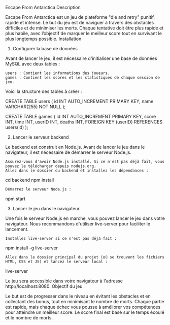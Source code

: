 Escape From Antarctica
Description

Escape From Antarctica est un jeu de plateforme "die and retry" punitif, rapide et intense. Le but du jeu est de naviguer à travers des obstacles difficiles et de minimiser les morts. Chaque tentative doit être plus rapide et plus habile, avec l’objectif de marquer le meilleur score tout en survivant le plus longtemps possible.
Installation
1. Configurer la base de données

Avant de lancer le jeu, il est nécessaire d'initialiser une base de données MySQL avec deux tables :

    users : Contient les informations des joueurs.
    games : Contient les scores et les statistiques de chaque session de jeu.

Voici la structure des tables à créer :

CREATE TABLE users (
  id INT AUTO_INCREMENT PRIMARY KEY,
  name VARCHAR(255) NOT NULL
);

CREATE TABLE games (
  id INT AUTO_INCREMENT PRIMARY KEY,
  score INT,
  time INT,
  userID INT,
  deaths INT,
  FOREIGN KEY (userID) REFERENCES users(id)
);

2. Lancer le serveur backend

Le backend est construit en Node.js. Avant de lancer le jeu dans le navigateur, il est nécessaire de démarrer le serveur Node.js.

    Assurez-vous d'avoir Node.js installé. Si ce n'est pas déjà fait, vous pouvez le télécharger depuis nodejs.org.
    Allez dans le dossier du backend et installez les dépendances :

cd backend
npm install

    Démarrez le serveur Node.js :

npm start

3. Lancer le jeu dans le navigateur

Une fois le serveur Node.js en marche, vous pouvez lancer le jeu dans votre navigateur. Nous recommandons d'utiliser live-server pour faciliter le lancement.

    Installez live-server si ce n'est pas déjà fait :

npm install -g live-server

    Allez dans le dossier principal du projet (où se trouvent les fichiers HTML, CSS et JS) et lancez le serveur local :

live-server

Le jeu sera accessible dans votre navigateur à l'adresse http://localhost:8080.
Objectif du jeu

Le but est de progresser dans le niveau en évitant les obstacles et en collectant des bonus, tout en minimisant le nombre de morts. Chaque partie est rapide, mais chaque échec vous pousse à améliorer vos compétences pour atteindre un meilleur score. Le score final est basé sur le temps écoulé et le nombre de morts.
